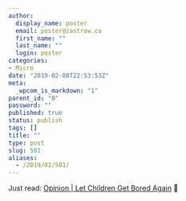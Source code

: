 ```yaml
---
author:
  display_name: poster
  email: poster@zastrow.co
  first_name: ""
  last_name: ""
  login: poster
categories:
- Micro
date: "2019-02-08T22:53:53Z"
meta:
  _wpcom_is_markdown: "1"
parent_id: "0"
password: ""
published: true
status: publish
tags: []
title: ""
type: post
slug: 581
aliases:
  - /2019/02/581/
---
```

<p>Just read: <a href="https://www.nytimes.com/2019/02/02/opinion/sunday/children-bored.html">Opinion | Let Children Get Bored Again</a> 📰</p>
